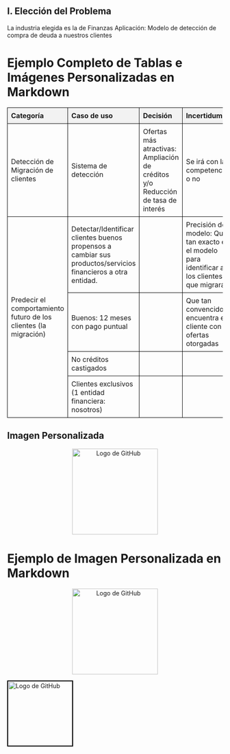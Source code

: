 ## I. Elección del Problema
La industria elegida es la de Finanzas
Aplicación: Modelo de detección de compra de deuda a nuestros clientes

# Ejemplo Completo de Tablas e Imágenes Personalizadas en Markdown

<style>
  table {
    width: 100%;
    border-collapse: collapse;
  }
  th, td {
    border: 1px solid black;
    padding: 8px;
    text-align: left;
  }
  th {
    background-color: #f2f2f2;
  }
</style>

<table>
  <tr>
    <th>Categoría</th>
    <th>Caso de uso</th>
    <th>Decisión</th>
    <th>Incertidumbre</th>
    <th>Resultado</th>
  </tr>
  <tr>
    <td>Detección de Migración de clientes</td>
    <td>Sistema de detección</td>
    <td>Ofertas más atractivas: Ampliación de créditos y/o Reducción de tasa de interés</td>
    <td>Se irá con la competencia o no</td>
    <td>Mayor fidelización de clientes, menor reducción de clientes.</td>
  </tr>
  <tr>
    <td rowspan="4">Predecir el comportamiento futuro de los clientes (la migración)</td>
    <td>Detectar/Identificar clientes buenos propensos a cambiar sus productos/servicios financieros a otra entidad.</td>
    <td></td>
    <td>Precisión del modelo: Que tan exacto es el modelo para identificar a los clientes que migrarán</td>
    <td>Tasa de cuantos clientes migran</td>
  </tr>
  <tr>
    <td>Buenos: 12 meses con pago puntual</td>
    <td></td>
    <td>Que tan convencido se encuentra el cliente con las ofertas otorgadas</td>
    <td></td>
  </tr>
  <tr>
    <td>No créditos castigados</td>
    <td></td>
    <td></td>
    <td></td>
  </tr>
  <tr>
    <td>Clientes exclusivos (1 entidad financiera: nosotros)</td>
    <td></td>
    <td></td>
    <td></td>
  </tr>
</table>

## Imagen Personalizada

<p align="center">
  <img src="https://github.githubassets.com/images/modules/logos_page/GitHub-Mark.png" alt="Logo de GitHub" width="200" height="200">
</p>

# Ejemplo de Imagen Personalizada en Markdown

<!-- Imagen con tamaño ajustado y alineada al centro -->
<p align="center">
  <img src="https://github.githubassets.com/images/modules/logos_page/GitHub-Mark.png" alt="Logo de GitHub" width="200" height="200">
</p>

<!-- Imagen con un tamaño específico y borde -->
<img src="https://github.githubassets.com/images/modules/logos_page/GitHub-Mark.png" alt="Logo de GitHub" style="width: 150px; height: 150px; border: 2px solid black;">
